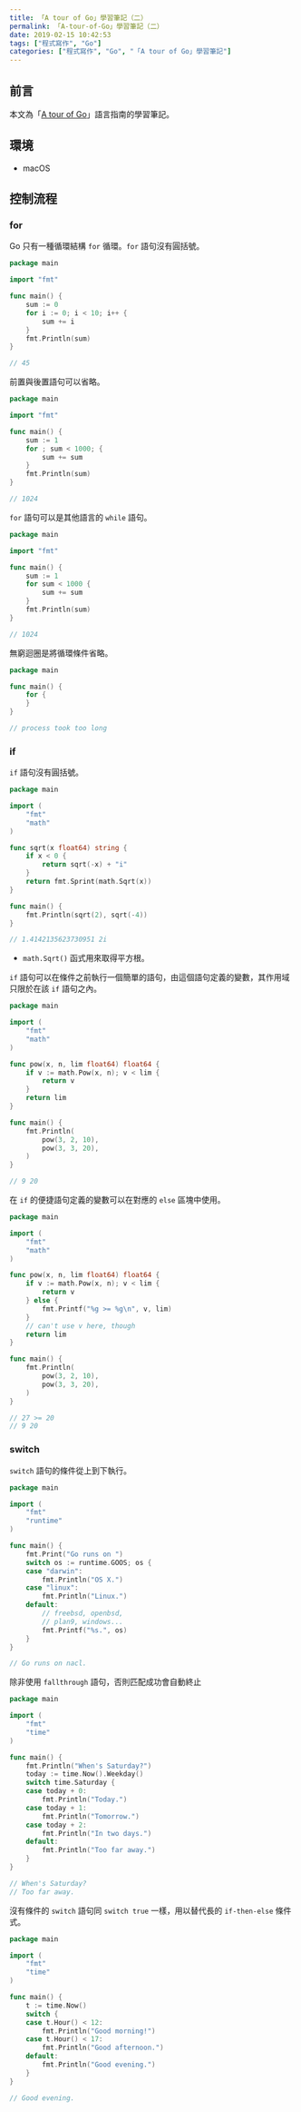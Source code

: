 ```yaml
---
title: 「A tour of Go」學習筆記（二）
permalink: 「A-tour-of-Go」學習筆記（二）
date: 2019-02-15 10:42:53
tags: ["程式寫作", "Go"]
categories: ["程式寫作", "Go", "「A tour of Go」學習筆記"]
---
```


## 前言

本文為「[A tour of Go](https://go-tour-zh-tw.appspot.com/)」語言指南的學習筆記。

## 環境

- macOS

## 控制流程

### for

Go 只有一種循環結構 `for` 循環。`for` 語句沒有圓括號。

```GO
package main

import "fmt"

func main() {
    sum := 0
    for i := 0; i < 10; i++ {
        sum += i
    }
    fmt.Println(sum)
}

// 45
```

前置與後置語句可以省略。

```GO
package main

import "fmt"

func main() {
    sum := 1
    for ; sum < 1000; {
        sum += sum
    }
    fmt.Println(sum)
}

// 1024
```

`for` 語句可以是其他語言的 `while` 語句。

```GO
package main

import "fmt"

func main() {
    sum := 1
    for sum < 1000 {
        sum += sum
    }
    fmt.Println(sum)
}

// 1024
```

無窮迴圈是將循環條件省略。

```GO
package main

func main() {
    for {
    }
}

// process took too long
```

### if

`if` 語句沒有圓括號。

```GO
package main

import (
    "fmt"
    "math"
)

func sqrt(x float64) string {
    if x < 0 {
        return sqrt(-x) + "i"
    }
    return fmt.Sprint(math.Sqrt(x))
}

func main() {
    fmt.Println(sqrt(2), sqrt(-4))
}

// 1.4142135623730951 2i
```

- `math.Sqrt()` 函式用來取得平方根。

`if` 語句可以在條件之前執行一個簡單的語句，由這個語句定義的變數，其作用域只限於在該 `if` 語句之內。

```GO
package main

import (
    "fmt"
    "math"
)

func pow(x, n, lim float64) float64 {
    if v := math.Pow(x, n); v < lim {
        return v
    }
    return lim
}

func main() {
    fmt.Println(
        pow(3, 2, 10),
        pow(3, 3, 20),
    )
}

// 9 20
```

在 `if` 的便捷語句定義的變數可以在對應的 `else` 區塊中使用。

```GO
package main

import (
    "fmt"
    "math"
)

func pow(x, n, lim float64) float64 {
    if v := math.Pow(x, n); v < lim {
        return v
    } else {
        fmt.Printf("%g >= %g\n", v, lim)
    }
    // can't use v here, though
    return lim
}

func main() {
    fmt.Println(
        pow(3, 2, 10),
        pow(3, 3, 20),
    )
}

// 27 >= 20
// 9 20
```

### switch

`switch` 語句的條件從上到下執行。

```GO
package main

import (
    "fmt"
    "runtime"
)

func main() {
    fmt.Print("Go runs on ")
    switch os := runtime.GOOS; os {
    case "darwin":
        fmt.Println("OS X.")
    case "linux":
        fmt.Println("Linux.")
    default:
        // freebsd, openbsd,
        // plan9, windows...
        fmt.Printf("%s.", os)
    }
}

// Go runs on nacl.
```

除非使用 `fallthrough` 語句，否則匹配成功會自動終止

```GO
package main

import (
    "fmt"
    "time"
)

func main() {
    fmt.Println("When's Saturday?")
    today := time.Now().Weekday()
    switch time.Saturday {
    case today + 0:
        fmt.Println("Today.")
    case today + 1:
        fmt.Println("Tomorrow.")
    case today + 2:
        fmt.Println("In two days.")
    default:
        fmt.Println("Too far away.")
    }
}

// When's Saturday?
// Too far away.
```

沒有條件的 `switch` 語句同 `switch true` 一樣，用以替代長的 `if-then-else` 條件式。

```GO
package main

import (
    "fmt"
    "time"
)

func main() {
    t := time.Now()
    switch {
    case t.Hour() < 12:
        fmt.Println("Good morning!")
    case t.Hour() < 17:
        fmt.Println("Good afternoon.")
    default:
        fmt.Println("Good evening.")
    }
}

// Good evening.
```
